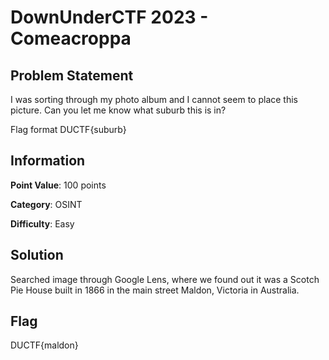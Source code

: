 #  DownUnderCTF 2023 - Comeacroppa
## Problem Statement
I was sorting through my photo album and I cannot seem to place this picture. Can you let me know what suburb this is in?

Flag format DUCTF{suburb}

## Information

**Point Value**: 100 points

**Category**: OSINT

**Difficulty**: Easy

## Solution
Searched image through Google Lens, where we found out it was a Scotch Pie House built in 1866 in the main street Maldon, Victoria in Australia.

## Flag
DUCTF{maldon}
